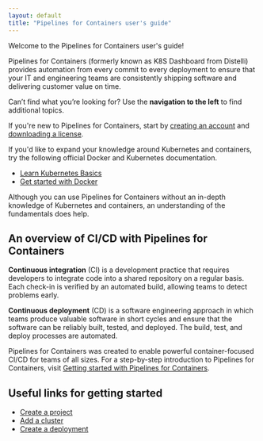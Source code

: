 ```yaml
---
layout: default
title: "Pipelines for Containers user's guide"
--- 
```


Welcome to the Pipelines for Containers user's guide!

Pipelines for Containers (formerly known as K8S Dashboard from Distelli) provides automation from every commit to every deployment to ensure that your IT and engineering teams are consistently shipping software and delivering customer value on time.

Can’t find what you’re looking for? Use the **navigation to the left** to find additional topics.

If you're new to Pipelines for Containers, start by [creating an account](https://pipelines.puppet.com/signup) and [downloading a license](https://licenses.puppet.com). 

If you'd like to expand your knowledge around Kubernetes and containers, try the following official Docker and Kubernetes documentation. 
* <a href="https://kubernetes.io/docs/tutorials/kubernetes-basics/" target="_blank">Learn Kubernetes Basics</a>
* <a href="https://docs.docker.com/get-started/" target="_blank">Get started with Docker</a>

Although you can use Pipelines for Containers without an in-depth knowledge of Kubernetes and containers, an understanding of the fundamentals does help.  

## An overview of CI/CD with Pipelines for Containers

**Continuous integration** (CI) is a development practice that requires developers to integrate code into a shared repository on a regular basis. Each check-in is verified by an automated build, allowing teams to detect problems early.

**Continuous deployment** (CD) is a software engineering approach in which teams produce valuable software in short cycles and ensure that the software can be reliably built, tested, and deployed. The build, test, and deploy processes are automated.

Pipelines for Containers was created to enable powerful container-focused CI/CD for teams of all sizes. For a step-by-step introduction to Pipelines for Containers, visit [Getting started with Pipelines for Containers](./gs_overview.html). 

## Useful links for getting started

* [Create a project](./project.html)
* [Add a cluster](./cluster-add.html)
* [Create a deployment](./project.html)


